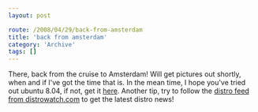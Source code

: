 ```yaml
---
layout: post

route: /2008/04/29/back-from-amsterdam
title: 'back from amsterdam'
category: 'Archive'
tags: []
---
```


There, back from the cruise to Amsterdam! Will get pictures out shortly, when
and if I've got the time that is. In the mean time, I hope you've tried out
ubuntu 8.04, if not, get it
[here](https://phun-ky.net/2008/04/ubuntu-8.04-hardy-heron-LTS-is-out). Another
tip, try to follow the
<a class="ph" target="_blank" rel="noopener noreferrer" href="http://distrowatch.com/news/dwd.xml">distro
feed from distrowatch.com</a> to get the latest distro news!
